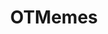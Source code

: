 ---
title: OTMemes
crosslinks:
- PrequelMemes
- youtubefactsbot
- livven
- MassdropBot
- SequelMemes
- anti_gif_bot
- equelMemes
- anthologymemes
- tmsbmeta
- botwatch
- u_imguralbumbot
- The_Donald
- bonehurtingjuice
- Chinese_Bootleg_Memes
- EmpireDidNothingWrong
- midquelmemes
- RebelBase
- neoliberal
- raimimemes
- xkcd
---